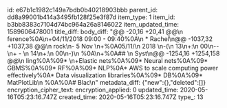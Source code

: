 id: e67b1c1982c149a7bdb0b40218903bbb
parent_id: dd8a99001b414a3495fb128f25e3f87d
item_type: 1
item_id: b3bb8383c7104d74bc964a26a8146022
item_updated_time: 1589606478001
title_diff: 
body_diff: "@@ -20,16 +20,41 @@\n ference%0A\n+04/11/2018 09:00 - 09:40%0A\n * Rachel\n@@ -1037,32 +1037,38 @@\n rock\n- 5 Nov \n+%0A05/11/\n 2018 \n-(\n 13\n+:\n 00\n--\n+ - \n 14\n+:\n 00\n-)\n %0A\n+%0A## \n Syst\n@@ -1254,16 +1254,158 @@\n ling%0A%09* \n+Elastic nets%0A%09* Neural nets%0A%09* GBMS%0A%09* RF%0A%09* NLP%0A* AWS to scale computing power effectively%0A* Data visualization libraries%0A%09* DB%0A%09* MatPlotLib\n %0A%0A# Blac\n"
metadata_diff: {"new":{},"deleted":[]}
encryption_cipher_text: 
encryption_applied: 0
updated_time: 2020-05-16T05:23:16.747Z
created_time: 2020-05-16T05:23:16.747Z
type_: 13